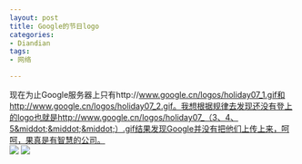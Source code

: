 ```yaml
---
layout: post
title: Google的节日logo
categories:
- Diandian
tags:
- 网络

---
```

现在为止Google服务器上只有http://www.google.cn/logos/holiday07_1.gif和http://www.google.cn/logos/holiday07_2.gif。我想根据规律去发现还没有登上的logo也就是http://www.google.cn/logos/holiday07_（3、4、5&middot;&middot;&middot;）.gif结果发现Google并没有把他们上传上来，呵呵，果真是有智慧的公司。
<br />
<img src="http://m2.img.srcdd.com/farm5/231/74B817DACA396DB848B4067F1B4F7FE7_276_125.GIF" />
<img src="http://m3.img.srcdd.com/farm4/124/429971EEA73DF34E3C3D09BCCA4DF17C_276_125.GIF" />